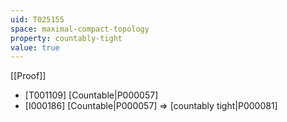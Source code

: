 ```yaml
---
uid: T025155
space: maximal-compact-topology
property: countably-tight
value: true
---
```

[[Proof]]

* [T001109] [Countable|P000057]
* [I000186] [Countable|P000057] => [countably tight|P000081]

